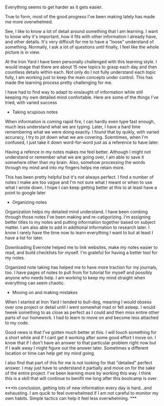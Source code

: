 Everything seems to get harder as it gets easier. 

True to form, most of the good progress I've been making lately has made me more overwhelmed. 

See, I like to know a lot of detail around something that I am learning. I want to know why it's important, how it fits with other information I already have, and other details. It's very difficult for me to have a "loose" understand of something. Normally, I ask a lot of questions until finally, I feel like the whole picture is in view. 

At the Iron Yard I have been personally challenged with this learning style. I would image that there are about 15 new topics to grasp each day and then countless details within each. Not only do I not fully understand each topic fully, I am working just to keep the main concepts under control. This has made the learning process pretty challenging for me. 

I have had to find way to adapt to onslaught of information while still keeping my own detailed mind confortable. Here are some of the things I've tried, with varied success

- Taking scupious notes

When information is coming rapid fire, I can hardly even type fast enough, much less understand what we are typing. Later, I have a hard time remembering what we were doing exactly. I found that by quikly, with varied accuracy, I try to jot down what we are covering. Soemtimes, when I'm confused, I just take it down word-for-word just as a reference to have later.

Having a refence in my notes makes me feel better. Although I might not understand or remember what we are going over, I am able to save it somwhere other than my brain. Also, somehow processing the words through my mind and into my fingers helps me retain more. 

This has been pretty helpful but it's not always perfect. I find a number of notes I make are too vague and I'm not sure what I meant or when to use what I wrote down. I hope I can keep getting better at this to at least have a point to google later
    
- Organizing notes

Organization helps my detailed mind understand. I have been combing through those notes I've been making and re-catigorizing. I'm assigning better titles to my notes and putting information together based on subject matter. I am also able to add in additional information to research later. I know I rarely have the time now to learn everything I want to but at least I have a list for later. 

Downloading Evernote helped me to link websites, make my notes easier to read, and build checklists for myself. I'm grateful for having a better tool for my notes.

Organized note taking has helped me to have more traction for my journals, too. I have pages of notes to pull from for tutorial for myself and possibly anyone who needs help. I am working to keep my mind straight when everything can seem chaotic.

- Moving on and making mistakes

When I started at Iron Yard I tended to bull-dog, meaning I would obsess over one project or detail until I went somewhat mad or fell asleep. I would tweek something to as close as perfect as I could and then miss entire other parts of our homework. I had to learn to move on and become less attached to my code. 

Good news is that I've gotten much better at this. I will touch something for a short while and if I cant get it working after some good effort I move on. I know that if I don't have an answer to that particular problem right now but if I walk away I might figure out the answer later. Sometimes a different location or time can help get my mind going. 

I also find that part of this for me is not looking for that "detailed" perfect answer. I may just have to understand it partially and move on for the sake of the entire project. I've been learning more by working this way. I think this is a skill that will continue to benifit me long after this bootcamp is over. 
  
***In conclusion, getting lots of new information every day is hard...and exhausting. I am qucik to feel overwhelmed if I am not careful to monitor my own habits. Simple tactics can help it feel less overwhelming. ***
